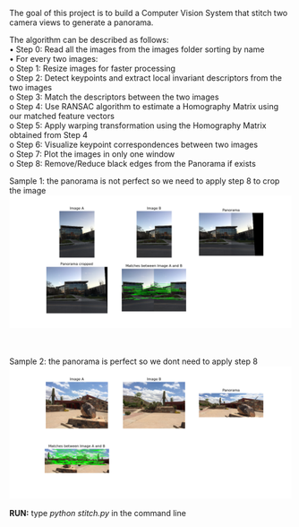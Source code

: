The goal of this project is to build a Computer Vision System that stitch two camera views to generate
a panorama. 

The algorithm can be described as follows:<br>
• Step 0: Read all the images from the images folder sorting by name<br>
• For every two images:<br>
  o Step 1: Resize images for faster processing<br>
  o Step 2: Detect keypoints and extract local invariant descriptors from the two images<br>
  o Step 3: Match the descriptors between the two images<br>
  o Step 4: Use RANSAC algorithm to estimate a Homography Matrix using our matched feature vectors<br>
  o Step 5: Apply warping transformation using the Homography Matrix obtained from Step 4<br>
  o Step 6: Visualize keypoint correspondences between two images<br>
  o Step 7: Plot the images in only one window<br>
  o Step 8: Remove/Reduce black edges from the Panorama if exists<br>
  
  
Sample 1: the panorama is not perfect so we need to apply step 8 to crop the image <br>
<img src="samples/Figure_2.png" width="1000px" >

<br><br>
Sample 2: the panorama is perfect so we dont need to apply step 8 <br>
<img src="samples/Figure_5.png" width="1000px" >


<b>RUN:</b> type <i>python stitch.py</i> in the command line
